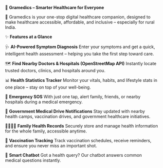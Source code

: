 🌿 **Gramedics – Smarter Healthcare for Everyone**

🚀 Gramedics is your one-stop digital healthcare companion, designed to make healthcare accessible, affordable, and inclusive – especially for rural India.

✨ **Features at a Glance**

🩺 **AI-Powered Symptom Diagnosis**
Enter your symptoms and get a quick, intelligent health assessment – helping you take the first step toward care.

🗺️ **Find Nearby Doctors & Hospitals (OpenStreetMap API)**
Instantly locate trusted doctors, clinics, and hospitals around you.

📊 **Health Statistics Tracker**
Monitor your vitals, habits, and lifestyle stats in one place – stay on top of your well-being.

🚨 **Emergency SOS**
With just one tap, alert family, friends, or nearby hospitals during a medical emergency.

📢 **Government Medical Drive Notifications**
Stay updated with nearby health camps, vaccination drives, and government healthcare initiatives.

👨‍👩‍👧‍👦 **Family Health Records**
Securely store and manage health information for the whole family, accessible anytime.

💉 **Vaccination Tracking**
Track vaccination schedules, receive reminders, and ensure you never miss an important shot.

🤖 **Smart Chatbot**
Got a health query? Our chatbot answers common medical questions instantly.
